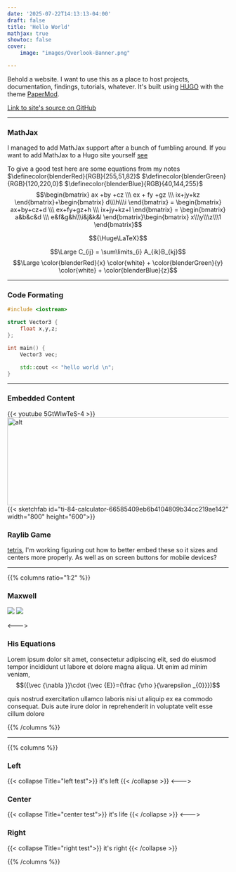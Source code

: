 ```yaml
---
date: '2025-07-22T14:13:13-04:00'
draft: false
title: 'Hello World'
mathjax: true
showtoc: false
cover:
    image: "images/Overlook-Banner.png"

---
```

Behold a website. I want to use this as a place to host projects, documentation, findings, tutorials, whatever. It's built using [HUGO](https://gohugo.io/) with the theme [PaperMod](https://github.com/adityatelange/hugo-PaperMod).

[Link to site's source on GitHub](https://github.com/Ethan-Mulwee/Hugo-Site)

---

### MathJax
I managed to add MathJax support after a bunch of fumbling around. If you want to add MathJax to a Hugo site yourself [see](https://geoffruddock.com/math-typesetting-in-hugo/) 

To give a good test here are some equations from my notes 
$\definecolor{blenderRed}{RGB}{255,51,82}$ $\definecolor{blenderGreen}{RGB}{120,220,0}$ $\definecolor{blenderBlue}{RGB}{40,144,255}$
$$\begin{bmatrix}
ax +by +cz \\\ ex + fy +gz \\\ ix+jy+kz
\end{bmatrix}+\begin{bmatrix}
d\\\h\\\i
\end{bmatrix} = \begin{bmatrix}
 ax+by+cz+d \\\ ex+fy+gz+h \\\ ix+jy+kz+l
\end{bmatrix} = \begin{bmatrix}
a&b&c&d \\\ e&f&g&h\\\i&j&k&l
\end{bmatrix}\begin{bmatrix}
x\\\y\\\z\\\1
\end{bmatrix}$$

$${\Huge\LaTeX}$$

$$\Large C_{ij} = \sum\limits_{i} A_{ik}B_{kj}$$
$$\Large \color{blenderRed}{x} \color{white} + \color{blenderGreen}{y} \color{white} + \color{blenderBlue}{z}$$

---

### Code Formating
```cpp
#include <iostream>

struct Vector3 {
    float x,y,z;
};

int main() {
    Vector3 vec;

    std::cout << "hello world \n";    
}
```
---

### Embedded Content
{{< youtube 5GtWIwTeS-4 >}}
<img src="/images/maxwell.gif" alt="alt" title="Maxwell" width="800" height="200">
{{< sketchfab id="ti-84-calculator-66585409eb6b4104809b34cc219ae142" width="800" height="600">}}


### Raylib Game
[tetris](/tetris.html), I'm working figuring out how to better embed these so it sizes and centers more properly. As well as on screen buttons for mobile devices?


---

{{% columns ratio="1:2" %}}
### Maxwell
![](/images/maxwell.gif)
![](/images/maxwell.gif)

<--->

### His Equations

Lorem ipsum dolor sit amet, consectetur adipiscing elit, sed do eiusmod tempor incididunt ut labore et dolore magna aliqua. Ut enim ad minim veniam, 
$$({\vec {\nabla }}\cdot {\vec {E}}={\frac {\rho }{\varepsilon _{0}}})$$

quis nostrud exercitation ullamco laboris nisi ut aliquip ex ea commodo consequat. Duis aute irure dolor in reprehenderit in voluptate velit esse cillum dolore

{{% /columns %}}

---
{{% columns %}}
### Left
{{< collapse Title="left test">}}
it's left
{{< /collapse >}}
<--->
### Center
{{< collapse Title="center test">}}
it's life
{{< /collapse >}}
<--->
### Right
{{< collapse Title="right test">}}
it's right
{{< /collapse >}}

{{% /columns %}}


<canvas id="webglCanvas"></canvas>

<script>
  const canvas = document.getElementById('webglCanvas');
  const gl = canvas.getContext('webgl');

  if (!gl) {
    console.error("WebGL not supported, using experimental-webgl");
    gl = canvas.getContext('experimental-webgl');
  }

  if (!gl) {
    alert("Your browser does not support WebGL");
  }

  // Continue with WebGL rendering
</script>




